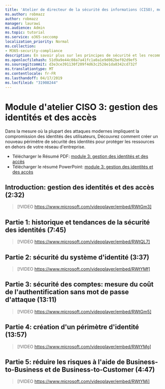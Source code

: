 ```yaml
---
title: 'Atelier de directeur de la sécurité des informations (CISO), module 3: identité et gestion des accès'
ms.author: robmazz
author: robmazz
manager: laurawi
ms.audience: Admin
ms.topic: tutorial
ms.service: o365-seccomp
localization_priority: Normal
ms.collection:
- M365-security-compliance
description: En savoir plus sur les principes de sécurité et les recommandations pour la modernisation de la sécurité dans votre organisation.
ms.openlocfilehash: 51d9a9e44c08a7a41fc1a0a1e9d062bef02d9ef5
ms.sourcegitcommit: d3e3ce391130f209f4d63c2528e1da8342cd732f
ms.translationtype: MT
ms.contentlocale: fr-FR
ms.lasthandoff: 04/17/2019
ms.locfileid: "31908244"
---
```

# <a name="ciso-workshop-module-3-identity-and-access-management"></a>Module d'atelier CISO 3: gestion des identités et des accès 

Dans la mesure où la plupart des attaques modernes impliquent la compromission des identités des utilisateurs, Découvrez comment créer un nouveau périmètre de sécurité des identités pour protéger les ressources en dehors de votre réseau d'entreprise.

- Télécharger le Résumé PDF: [module 3: gestion des identités et des accès](media/ciso-workshop-3-identity-protection.pdf)
- Télécharger le résumé PowerPoint: [module 3: gestion des identités et des accès](https://docs.microsoft.com/office365/securitycompliance/media/ciso-workshop-3-identity-protection.pptx)

## <a name="introduction-identity-and-access-management-232"></a>Introduction: gestion des identités et des accès (2:32)

> [!VIDEO https://www.microsoft.com/videoplayer/embed/RWtGm3]

## <a name="part-1-history-and-trends-of-identity-security-745"></a>Partie 1: historique et tendances de la sécurité des identités (7:45)

> [!VIDEO https://www.microsoft.com/videoplayer/embed/RWtQL7]

## <a name="part-2-identity-system-security-337"></a>Partie 2: sécurité du système d'identité (3:37)

> [!VIDEO https://www.microsoft.com/videoplayer/embed/RWtYMf]

## <a name="part-3-account-security-measuring-cost-of-attack-password-less-authentication-1311"></a>Partie 3: sécurité des comptes: mesure du coût de l'authentification sans mot de passe d'attaque (13:11)

> [!VIDEO https://www.microsoft.com/videoplayer/embed/RWtGm5]

## <a name="part-4-building-an-identity-perimeter-1357"></a>Partie 4: création d'un périmètre d'identité (13:57)

> [!VIDEO https://www.microsoft.com/videoplayer/embed/RWtYMg]

## <a name="part-5-lowering-risk-using-business-to-business-and-business-to-customer-447"></a>Partie 5: réduire les risques à l'aide de Business-to-Business et de Business-to-Customer (4:47)

> [!VIDEO https://www.microsoft.com/videoplayer/embed/RWtYMi]